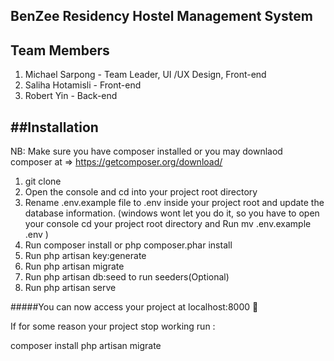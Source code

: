 BenZee Residency Hostel Management System
----------------------------------------------

Team Members
------------
1. Michael Sarpong - Team Leader, UI /UX Design, Front-end
2. Saliha Hotamisli - Front-end
3. Robert Yin - Back-end

##Installation
----------------------------------------------
NB: Make sure you have composer installed or you may downlaod composer at => https://getcomposer.org/download/

1. git clone
2. Open the console and cd into your project root directory
3. Rename .env.example file to .env inside your project root and update the database information. (windows wont let you do it, so you have to open your console cd your project root directory and Run mv .env.example .env )
4. Run composer install or php composer.phar install
5. Run php artisan key:generate
6. Run php artisan migrate
7. Run php artisan db:seed to run seeders(Optional)
8. Run php artisan serve

#####You can now access your project at localhost:8000 :slightly_smiling_face:

If for some reason your project stop working run :

composer install
php artisan migrate

